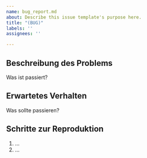 ```yaml
---
name: bug_report.md
about: Describe this issue template's purpose here.
title: "(BUG)"
labels: ''
assignees: ''

---
```


## Beschreibung des Problems
Was ist passiert?

## Erwartetes Verhalten
Was sollte passieren?

## Schritte zur Reproduktion
1. ...
2. ...
